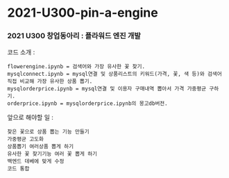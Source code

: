 ﻿# 2021-U300-pin-a-engine

### 2021 U300 창업동아리 : 플라워드 엔진 개발


코드 소개 : 

    flowerengine.ipynb = 검색어와 가장 유사한 꽃 찾기.
    mysqlconnect.ipynb = mysql연결 및 상품리스트의 키워드(가격, 꽃, 색 등)와 검색어 직접 비교해 가장 유사한 상품 뽑기.
    mysqlorderprice.ipynb = mysql연결 및 이용자 구매내역 뽑아서 가격 가중평균 구하기.
    orderprice.ipynb = mysqlorderprice.ipynb의 몽고db버전.


앞으로 해야할 일 :

    찾은 꽃으로 상품 뽑는 기능 만들기
    가중평균 고도화
    상품뽑기 여러상품 뽑게 하기
    유사한 꽃 찾기기능 여러 꽃 뽑게 하기
    백엔드 데베에 맞게 수정
    코드 통합
    
    
